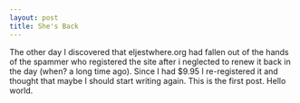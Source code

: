 ```yaml
---
layout: post
title: She's Back
---
```


<!--Date: 2012-08-19-->
The other day I discovered that eljestwhere.org had fallen out of the hands of the spammer who registered the site after i neglected to renew it back in the day (when? a long time ago). Since I had $9.95 I re-registered it and thought that maybe I should start writing again. This is the first post. Hello world.
